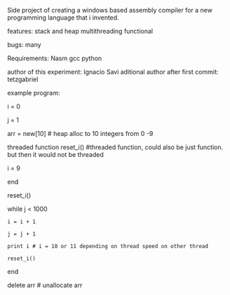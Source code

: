 Side project of creating a windows based assembly compiler for a new programming language that i invented.    

features:
stack and heap 
multithreading
functional

bugs:
many

Requirements:
Nasm
gcc
python

author of this experiment: Ignacio Savi
aditional author after first commit: tetzgabriel

example program:


i = 0

j = 1

arr = new[10] # heap alloc to 10 integers from 0 -9

threaded function reset_i() #threaded function, could also be just function. but then it would not be threaded
    
   i = 9
   
end


reset_i()


while j < 1000

    i = i + 1

    j = j + 1
    
    print i # i = 10 or 11 depending on thread speed on other thread
    
    reset_i()

end

delete arr # unallocate arr
